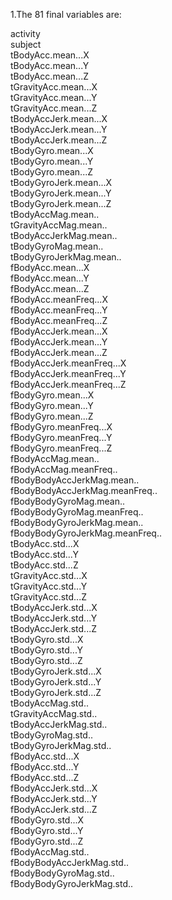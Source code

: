 1.The 81 final variables are:


activity  
subject  
tBodyAcc.mean...X  
tBodyAcc.mean...Y  
tBodyAcc.mean...Z  
tGravityAcc.mean...X  
tGravityAcc.mean...Y  
tGravityAcc.mean...Z  
tBodyAccJerk.mean...X  
tBodyAccJerk.mean...Y  
tBodyAccJerk.mean...Z  
tBodyGyro.mean...X  
tBodyGyro.mean...Y  
tBodyGyro.mean...Z  
tBodyGyroJerk.mean...X  
tBodyGyroJerk.mean...Y  
tBodyGyroJerk.mean...Z  
tBodyAccMag.mean..  
tGravityAccMag.mean..  
tBodyAccJerkMag.mean..  
tBodyGyroMag.mean..  
tBodyGyroJerkMag.mean..  
fBodyAcc.mean...X  
fBodyAcc.mean...Y  
fBodyAcc.mean...Z  
fBodyAcc.meanFreq...X  
fBodyAcc.meanFreq...Y  
fBodyAcc.meanFreq...Z  
fBodyAccJerk.mean...X  
fBodyAccJerk.mean...Y  
fBodyAccJerk.mean...Z  
fBodyAccJerk.meanFreq...X  
fBodyAccJerk.meanFreq...Y  
fBodyAccJerk.meanFreq...Z  
fBodyGyro.mean...X  
fBodyGyro.mean...Y  
fBodyGyro.mean...Z  
fBodyGyro.meanFreq...X  
fBodyGyro.meanFreq...Y  
fBodyGyro.meanFreq...Z  
fBodyAccMag.mean..  
fBodyAccMag.meanFreq..  
fBodyBodyAccJerkMag.mean..  
fBodyBodyAccJerkMag.meanFreq..  
fBodyBodyGyroMag.mean..  
fBodyBodyGyroMag.meanFreq..  
fBodyBodyGyroJerkMag.mean..  
fBodyBodyGyroJerkMag.meanFreq..  
tBodyAcc.std...X  
tBodyAcc.std...Y  
tBodyAcc.std...Z  
tGravityAcc.std...X  
tGravityAcc.std...Y  
tGravityAcc.std...Z  
tBodyAccJerk.std...X  
tBodyAccJerk.std...Y  
tBodyAccJerk.std...Z  
tBodyGyro.std...X  
tBodyGyro.std...Y  
tBodyGyro.std...Z  
tBodyGyroJerk.std...X  
tBodyGyroJerk.std...Y  
tBodyGyroJerk.std...Z  
tBodyAccMag.std..  
tGravityAccMag.std..  
tBodyAccJerkMag.std..  
tBodyGyroMag.std..  
tBodyGyroJerkMag.std..  
fBodyAcc.std...X  
fBodyAcc.std...Y  
fBodyAcc.std...Z  
fBodyAccJerk.std...X  
fBodyAccJerk.std...Y  
fBodyAccJerk.std...Z  
fBodyGyro.std...X  
fBodyGyro.std...Y  
fBodyGyro.std...Z  
fBodyAccMag.std..  
fBodyBodyAccJerkMag.std..  
fBodyBodyGyroMag.std..  
fBodyBodyGyroJerkMag.std..  
